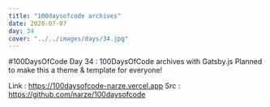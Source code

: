 ```yaml
---
title: "100daysofcode archives"
date: 2020-07-07
day: 34
cover: "../../images/days/34.jpg"
---
```


#100DaysOfCode Day 34 : 100DaysOfCode archives with Gatsby.js
Planned to make this a theme & template for everyone!

Link : https://100daysofcode-narze.vercel.app
Src : https://github.com/narze/100daysofcode
